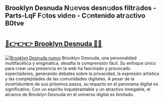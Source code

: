 ## Brooklyn Desnuda N𝚞𝚎vos desn𝚞dos filtr𝚊dos - Parts-LqF F𝚘tos vid𝚎o - C𝚘ntenido atr𝚊ctivo B0tve

# <h2><a href="http://mb8xiek.tromn.icu/?c=Brooklyn+Desnuda">🔗👉👉👉 Brooklyn Desnuda 🔗🔗</a></h2>

[![Brooklyn Desnuda nuevo](https://i.imgur.com/pEAQMta.gif)](http://mb8xiek.tromn.icu/?c=Brooklyn+Desnuda)
Brooklyn Desnuda, una personalidad multifacética y enigmática, desafía la comprensión fácil. Su enfoque único para crear una presencia en la web ha fascinado y provocado espectadores, generando debates sobre la privacidad, la expresión artística y las complejidades de las comunidades digitales. A pesar de la incertidumbre de sus próximos pasos, su impacto en el panorama digital es significativo. Con un espíritu inquebrantable y un atractivo innegable, el alcance de Brooklyn Desnuda en el universo digital es ilimitado.
